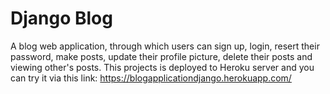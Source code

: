 # Django Blog

A blog web application, through which users can sign up, login, resert their password, make posts, update their profile picture, delete their posts and viewing other's posts. This projects is deployed to Heroku server and you can try it via this link: 
https://blogapplicationdjango.herokuapp.com/